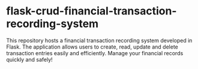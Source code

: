 # flask-crud-financial-transaction-recording-system
This repository hosts a financial transaction recording system developed in Flask. The application allows users to create, read, update and delete transaction entries easily and efficiently. Manage your financial records quickly and safely! 
